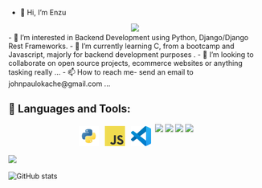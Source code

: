 - 👋 Hi, I’m Enzu
<div id="header" align="center">
  <img src="https://media.giphy.com/media/M9gbBd9nbDrOTu1Mqx/giphy.gif" width="100"/>
</div>
- 👀 I’m interested in Backend Development using Python, Django/Django Rest Frameworks.
- 🌱 I’m currently learning C, from a bootcamp and Javascript, majorly for backend development purposes .
- 💞️ I’m looking to collaborate on open source projects, ecommerce websites or anything tasking really ...
- 📫 How to reach me- send an email to johnpaulokache@gmail.com ...

<!---
Enzujp/Enzujp is a ✨ special ✨ repository because its `README.md` (this file) appears on your GitHub profile.
You can click the Preview link to take a look at your changes.
--->
## 🧰 Languages and Tools:
<p align="center">
<img src="https://raw.githubusercontent.com/github/explore/80688e429a7d4ef2fca1e82350fe8e3517d3494d/topics/python/python.png" alt="Python" height="40" style="vertical-align:top; margin:4px">
<img src="https://raw.githubusercontent.com/github/explore/80688e429a7d4ef2fca1e82350fe8e3517d3494d/topics/javascript/javascript.png" alt="Javascript" height="40" style="vertical-align:top; margin:4px">
<img src="https://raw.githubusercontent.com/github/explore/80688e429a7d4ef2fca1e82350fe8e3517d3494d/topics/visual-studio-code/visual-studio-code.png" alt="VS Code" height="40" style="vertical-align:top; margin:4px">
<code><img width="10%" src="https://www.vectorlogo.zone/logos/w3_html5/w3_html5-ar21.svg"></code>
<code><img width="10%" src="https://www.vectorlogo.zone/logos/github/github-ar21.svg"></code>
<img width="6%" src="https://cdn.jsdelivr.net/gh/devicons/devicon/icons/django/django-plain.svg" />
<code><img width="10%" src="https://www.vectorlogo.zone/logos/w3_css/w3_css-ar21.svg"></code>


</p>

<img src="https://github-readme-stats.vercel.app/api/top-langs?username=enzujp&layout=compact"/>

![GitHub stats](https://github-readme-stats.vercel.app/api?username=Enzujp&show_icons=true&theme=tokyonight)

